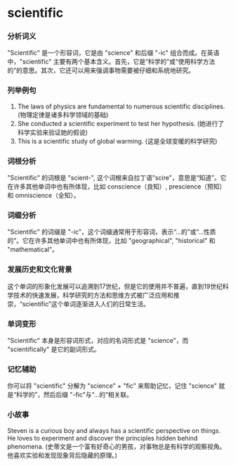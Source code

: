# scientific

### 分析词义

  

"Scientific" 是一个形容词，它是由 "science" 和后缀 "-ic" 组合而成。在英语中，"scientific" 主要有两个基本含义。首先，它是“科学的”或“使用科学方法的”的意思。其次，它还可以用来强调事物需要被仔细和系统地研究。

  

### 列举例句

  

1.  The laws of physics are fundamental to numerous scientific disciplines. (物理定律是诸多科学领域的基础)
2.  She conducted a scientific experiment to test her hypothesis. (她进行了科学实验来验证她的假说)
3.  This is a scientific study of global warming. (这是全球变暖的科学研究)

  

### 词根分析

  

"Scientific" 的词根是 "scient-", 这个词根来自拉丁语"scire"，意思是“知道”。它在许多其他单词中也有所体现，比如 conscience（良知）, prescience（预知）和 omniscience（全知）。

  

### 词缀分析

  

"Scientific" 的词缀是 "-ic"，这个词缀通常用于形容词，表示“...的”或“...性质的”。它在许多其他单词中也有所体现，比如 "geographical", "historical" 和 "mathematical"。

  

### 发展历史和文化背景

  

这个单词的形象化发展可以追溯到17世纪，但是它的使用并不普遍，直到19世纪科学技术的快速发展，科学研究的方法和思维方式被广泛应用和推崇，“scientific”这个单词逐渐进入人们的日常生活。

  

### 单词变形

  

"Scientific" 本身是形容词形式，对应的名词形式是 "science"，而 "scientifically" 是它的副词形式。

  

### 记忆辅助

  

你可以将 "scientific" 分解为 "science" + "fic" 来帮助记忆，记住 "science" 就是“科学的”，然后后缀 "-fic"与“...的”相关联。

  

### 小故事

  

Steven is a curious boy and always has a scientific perspective on things. He loves to experiment and discover the principles hidden behind phenomena. (史蒂文是一个富有好奇心的男孩，对事物总是有科学的观察视角。他喜欢实验和发现现象背后隐藏的原理。)
